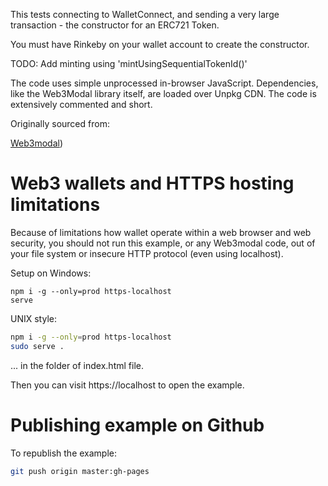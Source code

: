 This tests connecting to WalletConnect, and sending a very large transaction - the
constructor for an ERC721 Token.

You must have Rinkeby on your wallet account to create the constructor.

TODO: Add minting using 'mintUsingSequentialTokenId()'

The code uses simple unprocessed in-browser JavaScript.
Dependencies, like the Web3Modal library itself,
are loaded over Unpkg CDN. The code is extensively
commented and short.

Originally sourced from:

[Web3modal](https://github.com/web3modal/web3modal))

# Web3 wallets and HTTPS hosting limitations

Because of limitations how wallet operate within a web browser
and web security,
you should not run this example, or any Web3modal code,
out of your file system or insecure HTTP protocol
(even using localhost).

Setup on Windows:

```
npm i -g --only=prod https-localhost
serve
```

UNIX style:

```sh
npm i -g --only=prod https-localhost
sudo serve .
```

... in the folder of index.html file.

Then you can visit https://localhost to open the example.

# Publishing example on Github

To republish the example:

```sh
git push origin master:gh-pages
```

